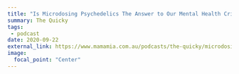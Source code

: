 ```yaml
---
title: "Is Microdosing Psychedelics The Answer to Our Mental Health Crisis?"
summary: The Quicky
tags:
 - podcast
date: 2020-09-22
external_link: https://www.mamamia.com.au/podcasts/the-quicky/microdosing-mental-illness/
image:
  focal_point: "Center"
---
```

